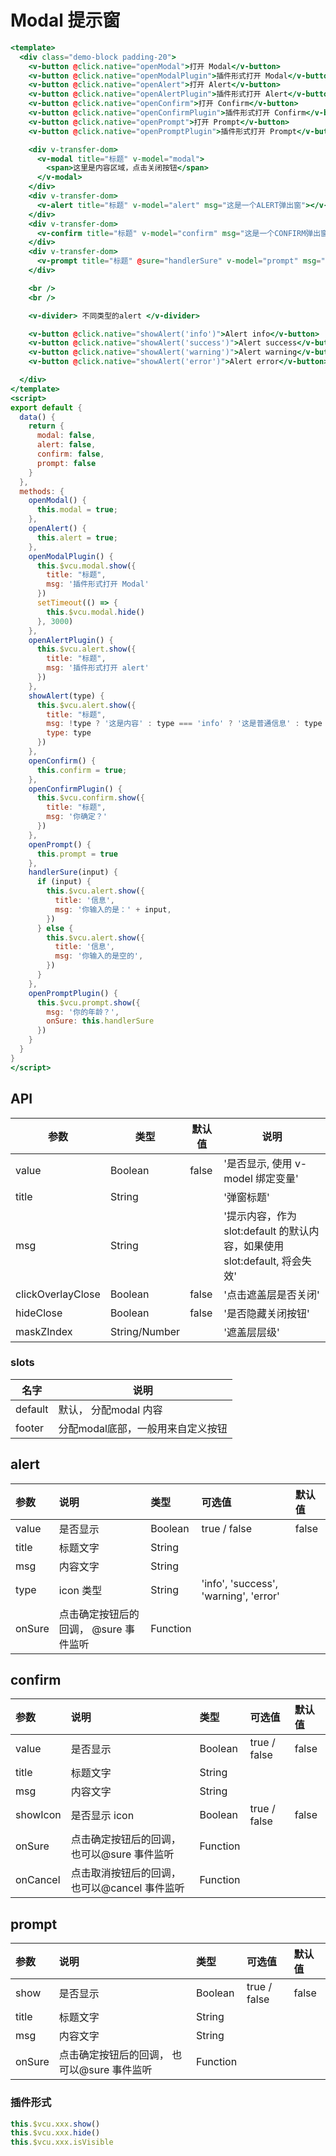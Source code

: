 # Modal 提示窗


```handlebars
<template>
  <div class="demo-block padding-20">
    <v-button @click.native="openModal">打开 Modal</v-button>
    <v-button @click.native="openModalPlugin">插件形式打开 Modal</v-button>
    <v-button @click.native="openAlert">打开 Alert</v-button>
    <v-button @click.native="openAlertPlugin">插件形式打开 Alert</v-button>
    <v-button @click.native="openConfirm">打开 Confirm</v-button>
    <v-button @click.native="openConfirmPlugin">插件形式打开 Confirm</v-button>
    <v-button @click.native="openPrompt">打开 Prompt</v-button>
    <v-button @click.native="openPromptPlugin">插件形式打开 Prompt</v-button>

    <div v-transfer-dom>
      <v-modal title="标题" v-model="modal">
        <span>这里是内容区域，点击关闭按钮</span>
      </v-modal>
    </div>
    <div v-transfer-dom>
      <v-alert title="标题" v-model="alert" msg="这是一个ALERT弹出窗"></v-alert>
    </div>
    <div v-transfer-dom>
      <v-confirm title="标题" v-model="confirm" msg="这是一个CONFIRM弹出窗"></v-confirm>
    </div>
    <div v-transfer-dom>
      <v-prompt title="标题" @sure="handlerSure" v-model="prompt" msg="请输入你的姓名"></v-prompt>
    </div>

    <br />
    <br />

    <v-divider> 不同类型的alert </v-divider>

    <v-button @click.native="showAlert('info')">Alert info</v-button>
    <v-button @click.native="showAlert('success')">Alert success</v-button>
    <v-button @click.native="showAlert('warning')">Alert warning</v-button>
    <v-button @click.native="showAlert('error')">Alert error</v-button>

  </div>
</template>
<script>
export default {
  data() {
    return {
      modal: false,
      alert: false,
      confirm: false,
      prompt: false
    }
  },
  methods: {
    openModal() {
      this.modal = true;
    },
    openAlert() {
      this.alert = true;
    },
    openModalPlugin() {
      this.$vcu.modal.show({
        title: "标题",
        msg: '插件形式打开 Modal'
      })
      setTimeout(() => {
        this.$vcu.modal.hide()
      }, 3000)
    },
    openAlertPlugin() {
      this.$vcu.alert.show({
        title: "标题",
        msg: '插件形式打开 alert'
      })
    },
    showAlert(type) {
      this.$vcu.alert.show({
        title: "标题",
        msg: !type ? '这是内容' : type === 'info' ? '这是普通信息' : type === 'success' ? '成功啦！' : type === 'warning' ? '这是提醒！' : '出错啦！',
        type: type
      })
    },
    openConfirm() {
      this.confirm = true;
    },
    openConfirmPlugin() {
      this.$vcu.confirm.show({
        title: "标题",
        msg: '你确定？'
      })
    },
    openPrompt() {
      this.prompt = true
    },
    handlerSure(input) {
      if (input) {
        this.$vcu.alert.show({
          title: '信息',
          msg: '你输入的是：' + input,
        })
      } else {
        this.$vcu.alert.show({
          title: '信息',
          msg: '你输入的是空的',
        })
      }
    },
    openPromptPlugin() {
      this.$vcu.prompt.show({
        msg: '你的年龄？',
        onSure: this.handlerSure
      })
    }
  }
}
</script>
```


## API

| 参数 | 类型 | 默认值 | 说明 |
| --- | --- | --- | --- |
| value | Boolean | false | '是否显示, 使用 v-model 绑定变量' | 
| title | String | | '弹窗标题' | 
| msg | String | | '提示内容，作为 slot:default 的默认内容，如果使用 slot:default, 将会失效' | 
| clickOverlayClose | Boolean | false | '点击遮盖层是否关闭' | 
| hideClose | Boolean | false | '是否隐藏关闭按钮' | 
| maskZIndex | String/Number | | '遮盖层层级' | 

### slots
| 名字 | 说明 |
| --- | --- |
| default | 默认， 分配modal 内容 |
| footer | 分配modal底部，一般用来自定义按钮 |



## alert
| 参数 | 说明 |	类型 | 可选值 | 默认值 |
| :---- | :---- | :---- | :---- | :---- |
| value | 是否显示 | Boolean  | true / false | false |
| title | 标题文字 | String | | |
| msg | 内容文字 | String  | | |
| type | icon 类型 | String | 'info', 'success', 'warning', 'error' |  |
| onSure | 点击确定按钮后的回调， @sure 事件监听 | Function | | |


## confirm
| 参数 | 说明 |	类型 | 可选值 | 默认值 |
| :---- | :---- | :---- | :---- | :---- |
| value | 是否显示 | Boolean  | true / false | false |
| title | 标题文字 | String | | |
| msg | 内容文字 | String  | | |
| showIcon | 是否显示 icon | Boolean  | true / false | false |
| onSure | 点击确定按钮后的回调， 也可以@sure 事件监听 | Function | | |
| onCancel | 点击取消按钮后的回调，也可以@cancel 事件监听 | Function | | |

## prompt
| 参数 | 说明 |	类型 | 可选值 | 默认值 |
| :---- | :---- | :---- | :---- | :---- |
| show | 是否显示 | Boolean  | true / false | false |
| title | 标题文字 | String | | |
| msg | 内容文字 | String  | | |
| onSure | 点击确定按钮后的回调， 也可以@sure 事件监听 | Function | | |


### 插件形式

```jsx
this.$vcu.xxx.show()
this.$vcu.xxx.hide()
this.$vcu.xxx.isVisible
```